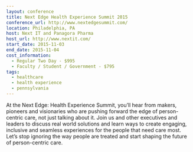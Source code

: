```yaml
---
layout: conference
title: Next Edge Health Experience Summit 2015
conference_url: http://www.nextedgesummit.com/
location: Philadelphia, PA
host: Next IT and Panagora Pharma
host_url: http://www.nextit.com/
start_date: 2015-11-03
end_date: 2015-11-04
cost_information:
  - Regular Two Day - $995
  - Faculty / Student / Government - $795
tags:
  - healthcare
  - health experience
  - pennsylvania
---
```


At the Next Edge: Health Experience Summit, you’ll hear from makers, pioneers and visionaries who are pushing forward the edge of person-centric care, not just talking about it. Join us and other executives and leaders to discuss real world solutions and learn ways to create engaging, inclusive and seamless experiences for the people that need care most. Let’s stop ignoring the way people are treated and start shaping the future of person-centric care.

